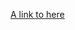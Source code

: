 [A link to here](https://github.com/whoiswillma/markdown-portfolio/edit/add-images-links/_includes/03-links.md?pr=%2Fwhoiswillma%2Fmarkdown-portfolio%2Fpull%2F3)
